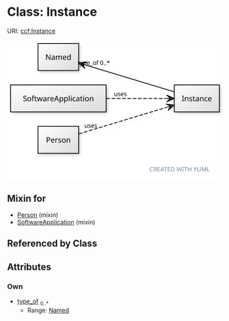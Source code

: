 
# Class: Instance



URI: [ccf:Instance](http://purl.org/ccf/Instance)


[![img](images/Instance.svg)](images/Instance.svg)

## Mixin for

 * [Person](Person.md) (mixin) 
 * [SoftwareApplication](SoftwareApplication.md) (mixin) 

## Referenced by Class


## Attributes


### Own

 * [type_of](type_of.md)  <sub>0..\*</sub>
     * Range: [Named](Named.md)
